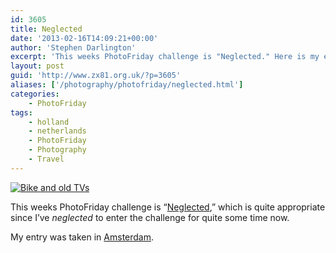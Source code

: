 ```yaml
---
id: 3605
title: Neglected
date: '2013-02-16T14:09:21+00:00'
author: 'Stephen Darlington'
excerpt: 'This weeks PhotoFriday challenge is "Neglected." Here is my entry.'
layout: post
guid: 'http://www.zx81.org.uk/?p=3605'
aliases: ['/photography/photofriday/neglected.html']
categories:
    - PhotoFriday
tags:
    - holland
    - netherlands
    - PhotoFriday
    - Photography
    - Travel
---
```


[![Bike and old TVs](https://i0.wp.com/farm2.staticflickr.com/1161/5155955018_15f8165d0a.jpg?resize=500%2C333)](http://www.flickr.com/photos/stephendarlington/5155955018/ "Bike and old TVs by stephendarlington, on Flickr")

This weeks PhotoFriday challenge is “[Neglected](http://www.photofriday.com/archives/challenge/001264.php),” which is quite appropriate since I’ve *neglected* to enter the challenge for quite some time now.

My entry was taken in [Amsterdam](/travel/the-netherlands.html "The Netherlands").